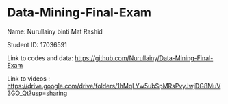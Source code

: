 # Data-Mining-Final-Exam


Name: Nurullainy binti Mat Rashid

Student ID: 17036591


Link to codes and data: https://github.com/Nurullainy/Data-Mining-Final-Exam

Link to videos : https://drive.google.com/drive/folders/1hMqLYw5ubSpMRsPvyJwjDG8MuV3GO_Qt?usp=sharing

